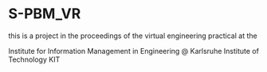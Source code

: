# S-PBM_VR

this is a project in the proceedings of the virtual engineering practical at the 

Institute for Information Management in Engineering @ Karlsruhe Institute of Technology KIT



